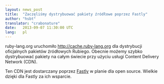```yaml
---
layout: news_post
title:  "Zaczęliśmy dystrybuować pakiety źródłowe poprzez Fastly"
author: "hsbt"
translator: "crabonature"
date:   2013-09-07 11:30:00 UTC
lang:   pl
---
```


ruby-lang.org uruchomiło http://cache.ruby-lang.org dla
dystrybucji oficjalnych pakietów źródłowych Rubiego.
Obecnie możemy szybko dystrybuować pakiety na całym świecie
przy użyciu usługi Content Delivery Network (CDN).

Ten CDN jest dostarczany poprzez [Fastly][1] w planie dla
open source. Wielkie dzięki dla Fastly za ich wsparcie.

[1]: http://www.fastly.com
